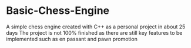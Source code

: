 # Basic-Chess-Engine
A simple chess engine created with C++ as a personal project in about 25 days
The project is not 100% finished as there are still key features to be implemented
such as en passant and pawn promotion
